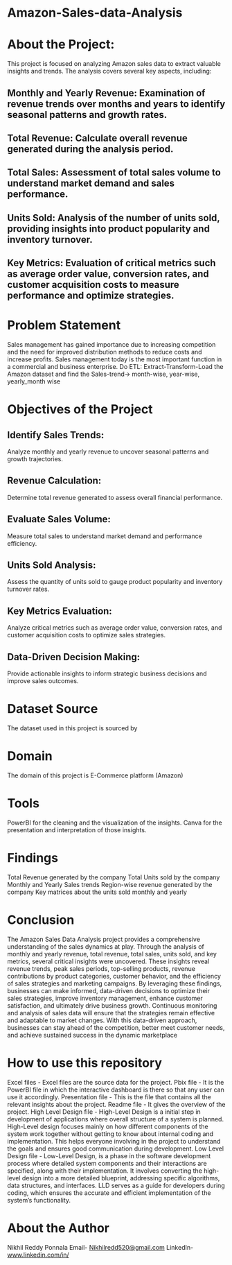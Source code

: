 # Amazon-Sales-data-Analysis

# About the Project:
This project is focused on analyzing Amazon sales data to extract valuable insights and trends. The analysis covers several key aspects, including:

## Monthly and Yearly Revenue: Examination of revenue trends over months and years to identify seasonal patterns and growth rates.

## Total Revenue: Calculate overall revenue generated during the analysis period.

## Total Sales: Assessment of total sales volume to understand market demand and sales performance.

## Units Sold: Analysis of the number of units sold, providing insights into product popularity and inventory turnover.

## Key Metrics: Evaluation of critical metrics such as average order value, conversion rates, and customer acquisition costs to measure performance and optimize strategies.

# Problem Statement 
Sales management has gained importance due to increasing competition and the need for improved distribution methods to reduce costs and increase profits. Sales management today is the most important function in a commercial and business enterprise. Do ETL: Extract-Transform-Load the Amazon dataset and find the Sales-trend-> month-wise, year-wise, yearly_month wise

# Objectives of the Project 
## Identify Sales Trends: 
Analyze monthly and yearly revenue to uncover seasonal patterns and growth trajectories.

## Revenue Calculation: 
Determine total revenue generated to assess overall financial performance.

## Evaluate Sales Volume: 
Measure total sales to understand market demand and performance efficiency.

## Units Sold Analysis: 
Assess the quantity of units sold to gauge product popularity and inventory turnover rates.

## Key Metrics Evaluation: 
Analyze critical metrics such as average order value, conversion rates, and customer acquisition costs to optimize sales strategies.

## Data-Driven Decision Making: 
Provide actionable insights to inform strategic business decisions and improve sales outcomes.

# Dataset Source 
The dataset used in this project is sourced by 

# Domain
The domain of this project is E-Commerce platform (Amazon)

# Tools
PowerBI for the cleaning and the visualization of the insights.
Canva for the presentation and interpretation of those insights.

# Findings 
Total Revenue generated by the company
Total Units sold by the company
Monthly and Yearly Sales trends
Region-wise revenue generated by the company
Key matrices about the units sold monthly and yearly

# Conclusion 
The Amazon Sales Data Analysis project provides a comprehensive understanding of the sales dynamics at play. Through the analysis of monthly and yearly revenue, total revenue, total sales, units sold, and key metrics, several critical insights were uncovered. These insights reveal revenue trends, peak sales periods, top-selling products, revenue contributions by product categories, customer behavior, and the efficiency of sales strategies and marketing campaigns. By leveraging these findings, businesses can make informed, data-driven decisions to optimize their sales strategies, improve inventory management, enhance customer satisfaction, and ultimately drive business growth. Continuous monitoring and analysis of sales data will ensure that the strategies remain effective and adaptable to market changes. With this data-driven approach, businesses can stay ahead of the competition, better meet customer needs, and achieve sustained success in the dynamic marketplace

# How to use this repository 
Excel files - Excel files are the source data for the project.
Pbix file - It is the PowerBI file in which the interactive dashboard is there so that any user can use it accordingly.
Presentation file - This is the file that contains all the relevant insights about the project.
Readme file - It gives the overview of the project.
High Level Design file - High-Level Design is a initial step in development of applications where overall structure of a system is planned. High-Level design focuses mainly on how different components of the system work together without getting to know about internal coding and implementation. This helps everyone involving in the project to understand the goals and ensures good communication during development.
Low Level Design file - Low-Level Design, is a phase in the software development process where detailed system components and their interactions are specified, along with their implementation. It involves converting the high-level design into a more detailed blueprint, addressing specific algorithms, data structures, and interfaces. LLD serves as a guide for developers during coding, which ensures the accurate and efficient implementation of the system’s functionality.

# About the Author
Nikhil Reddy Ponnala
Email- Nikhilredd520@gmail.com
LinkedIn- www.linkedin.com/in/
